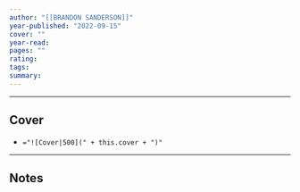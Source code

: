 ```yaml
---
author: "[[BRANDON SANDERSON]]"
year-published: "2022-09-15"
cover: ""
year-read: 
pages: ""
rating: 
tags: 
summary:
---
```


---
## Cover
- `="![Cover|500](" + this.cover + ")"`
---
## Notes